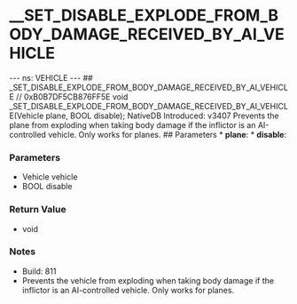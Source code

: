 # __SET_DISABLE_EXPLODE_FROM_BODY_DAMAGE_RECEIVED_BY_AI_VEHICLE

--- ns: VEHICLE --- ## _SET_DISABLE_EXPLODE_FROM_BODY_DAMAGE_RECEIVED_BY_AI_VEHICLE  // 0xB0B7DF5CB876FF5E void _SET_DISABLE_EXPLODE_FROM_BODY_DAMAGE_RECEIVED_BY_AI_VEHICLE(Vehicle plane, BOOL disable);  NativeDB Introduced: v3407  Prevents the plane from exploding when taking body damage if the inflictor is an AI-controlled vehicle. Only works for planes.  ## Parameters * **plane**: * **disable**:

### Parameters
* Vehicle vehicle
* BOOL disable

### Return Value
* void

### Notes
* Build: 811
* Prevents the vehicle from exploding when taking body damage if the inflictor is an AI-controlled vehicle. Only works for planes.

